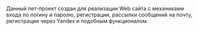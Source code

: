 Данный пет-проект создан для реализации Web сайта с механиками входа по логину и паролю, регистрации, рассылки сообщений на почту, регистрации через Yandex и подобным функционалом.
